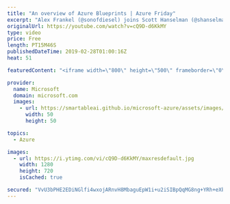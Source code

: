 ```yaml
---
title: "An overview of Azure Blueprints | Azure Friday"
excerpt: "Alex Frankel (@sonofdiesel) joins Scott Hanselman (@shanselman) to discuss Azure Blueprints. Environment creation can be a long and error prone process. Azure Blueprints helps you deploy and update cloud environments in a repeatable manner using composable artifacts such as policies, role-based access"
originalUrl: https://youtube.com/watch?v=cQ9D-d6KkMY
type: video
price: Free
length: PT15M46S
publishedDateTime: 2019-02-28T01:00:16Z
heat: 51

featuredContent: "<iframe width=\"800\" height=\"500\" frameborder=\"0\" src=\"https://www.youtube.com/embed/cQ9D-d6KkMY\" allow=\"accelerometer; autoplay; encrypted-media; gyroscope; picture-in-picture\" allowfullscreen></iframe>"

provider:
  name: Microsoft
  domain: microsoft.com
  images:
    - url: https://smartableai.github.io/microsoft-azure/assets/images/organizations/microsoft.com-50x50.jpg
      width: 50
      height: 50

topics:
  - Azure

images:
  - url: https://i.ytimg.com/vi/cQ9D-d6KkMY/maxresdefault.jpg
    width: 1280
    height: 720
    isCached: true

secured: "VvU3bPHE2EDiNGlfi4wxojARnvH8MbaguEpW1i+u2iSIBpQqMG8ng+YRh+eXb+wCcC3vwkiKWsP6+YeNEBUrYjZD04kriHd0JlZAUh8ADTt3CrttnOD9ppv4bSfFnGKSc5ILWCpFnnAOCyTsj4XjCskarFhBXj7bjddApSFOcDI9dc5iOkPPJrmOCKQYIYe0ax1LaoUm6Ub7AmzflXgOY+4buC0eGGYgETcfeyqzs6F1dGkfhv0CLo7pYeVdh48MritErAvNJ65DW/OJ9flvVPX66RxhRtNfSZeTexNzJzJWUoinL8JTiOICS7mdCLz9dMNPPAIZfOVLoVKwILhRDybpE6tQR0c8wAFf/CllmVNG0TsXzOunYsbH0ySxGHeewkpKNdqw3fXEBP9dY7Q6oJY6jI5s9muo6bi6wzpp6Og=;zfW6raJJAmW7JozN48w2nw=="
---
```


